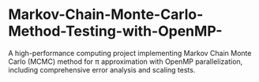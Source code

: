 # Markov-Chain-Monte-Carlo-Method-Testing-with-OpenMP-
A high-performance computing project implementing Markov Chain Monte Carlo (MCMC) method for π approximation with OpenMP parallelization, including comprehensive error analysis and scaling tests.
